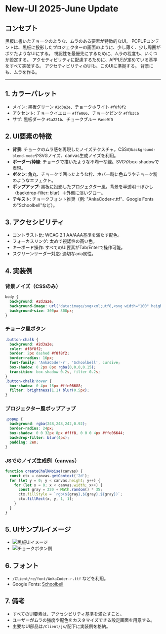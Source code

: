 # New-UI 2025-June Update
## コンセプト
黒板に書いたチョークのような、ムラのある要素が特徴的なUI。 
POPUPコンテントは、黒板に投影したプロジェクターの画面のように、少し薄く、少し周囲がボケたようなUIにする。 
視認性を最優先にするために、ムラの程度も、いくつか設定する。
アクセティビリティに配慮するために、APPLEが定めている基準をすべて突破する。
アクセティビリティのUIも、このUIに準拠する。
背景にも、ムラを作る。

---

## 1. カラーパレット
- メイン: 黒板グリーン `#2d3a2e`、チョークホワイト `#f8f8f2`
- アクセント: チョークイエロー `#ffe066`、チョークピンク `#ffb3c6`
- サブ: 黒板ダーク `#1a221b`、チョークブルー `#aee9f5`

## 2. UI要素の特徴
- **背景**: チョークのムラ感を再現したノイズテクスチャ。CSSの`background-blend-mode`やSVGノイズ、canvas生成ノイズを利用。
- **ボーダー/枠線**: チョークで描いたような不均一な線。SVGやbox-shadowで表現。
- **ボタン**: 角丸、チョークで囲ったような枠、ホバー時に色ムラやチョーク粉のようなエフェクト。
- **ポップアップ**: 黒板に投影したプロジェクター風。背景を半透明＋ぼかし（backdrop-filter: blur）＋外側に淡いグロー。
- **テキスト**: チョークフォント推奨（例: "AnkaCoder-r.ttf"、Google Fontsの"Schoolbell"など）。

## 3. アクセシビリティ
- コントラスト比: WCAG 2.1 AA/AAA基準を満たす配色。
- フォーカスリング: 太めで視認性の高い色。
- キーボード操作: すべてのUI要素がTab/Enterで操作可能。
- スクリーンリーダー対応: 適切なaria属性。

## 4. 実装例
### 背景ノイズ（CSSのみ）
```css
body {
  background: #2d3a2e;
  background-image: url('data:image/svg+xml;utf8,<svg width="100" height="100" xmlns="http://www.w3.org/2000/svg"><filter id="noise"><feTurbulence type="fractalNoise" baseFrequency="0.8" numOctaves="4"/></filter><rect width="100" height="100" filter="url(%23noise)"/></svg>');
  background-size: 300px 300px;
}
```

### チョーク風ボタン
```css
.button-chalk {
  background: #2d3a2e;
  color: #f8f8f2;
  border: 2px dashed #f8f8f2;
  border-radius: 16px;
  font-family: 'AnkaCoder-r', 'Schoolbell', cursive;
  box-shadow: 0 2px 8px rgba(0,0,0,0.15);
  transition: box-shadow 0.2s, filter 0.2s;
}
.button-chalk:hover {
  box-shadow: 0 4px 16px #ffe06688;
  filter: brightness(1.1) blur(0.5px);
}
```

### プロジェクター風ポップアップ
```css
.popup {
  background: rgba(248,248,242,0.92);
  border-radius: 24px;
  box-shadow: 0 0 32px 8px #fff8, 0 0 0 4px #ffe06644;
  backdrop-filter: blur(4px);
  padding: 2em;
}
```

### JSでのノイズ生成例（canvas）
```js
function createChalkNoise(canvas) {
  const ctx = canvas.getContext('2d');
  for (let y = 0; y < canvas.height; y++) {
    for (let x = 0; x < canvas.width; x++) {
      const gray = 220 + Math.random() * 35;
      ctx.fillStyle = `rgb(${gray},${gray},${gray})`;
      ctx.fillRect(x, y, 1, 1);
    }
  }
}
```

## 5. UIサンプルイメージ
- ![黒板UIイメージ](https://user-images.githubusercontent.com/xxx/chalkboard_ui_sample.png)
- ![チョークボタン例](https://user-images.githubusercontent.com/xxx/chalk_button_sample.png)

## 6. フォント
- `/Client/re/font/AnkaCoder-r.ttf` などを利用。
- Google Fonts: [Schoolbell](https://fonts.google.com/specimen/Schoolbell)

## 7. 備考
- すべてのUI要素は、アクセシビリティ基準を満たすこと。
- ユーザーがムラの強度や配色をカスタマイズできる設定画面を用意する。
- 主要なUI部品は`/Client/js/`配下に実装例を格納。